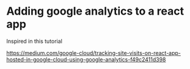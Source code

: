 # Adding google analytics to a react app
Inspired in this tutorial

https://medium.com/google-cloud/tracking-site-visits-on-react-app-hosted-in-google-cloud-using-google-analytics-f49c2411d398
